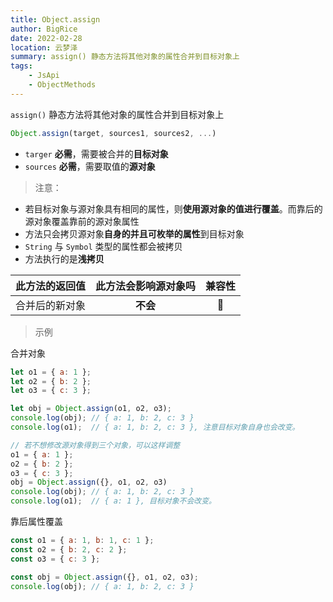 ```yaml
---
title: Object.assign
author: BigRice
date: 2022-02-28
location: 云梦泽
summary: assign() 静态方法将其他对象的属性合并到目标对象上
tags:
    - JsApi
    - ObjectMethods
---
```


`assign()` 静态方法将其他对象的属性合并到目标对象上

```js
Object.assign(target, sources1, sources2, ...)
```

- `targer` **必需**，需要被合并的**目标对象**
- `sources` **必需**，需要取值的**源对象**



> 注意：

- 若目标对象与源对象具有相同的属性，则**使用源对象的值进行覆盖**。而靠后的源对象覆盖靠前的源对象属性
- 方法只会拷贝源对象**自身的并且可枚举的属性**到目标对象
- `String` 与 `Symbol` 类型的属性都会被拷贝
- 方法执行的是**浅拷贝**

| 此方法的返回值 | 此方法会影响源对象吗 | 兼容性 |
| :------------: | :------------------: | :----: |
| 合并后的新对象 |       **不会**       |   🔴    |

> 示例

合并对象

```js
let o1 = { a: 1 };
let o2 = { b: 2 };
let o3 = { c: 3 };

let obj = Object.assign(o1, o2, o3);
console.log(obj); // { a: 1, b: 2, c: 3 }
console.log(o1);  // { a: 1, b: 2, c: 3 }, 注意目标对象自身也会改变。

// 若不想修改源对象得到三个对象，可以这样调整
o1 = { a: 1 };
o2 = { b: 2 };
o3 = { c: 3 };
obj = Object.assign({}, o1, o2, o3)
console.log(obj); // { a: 1, b: 2, c: 3 }
console.log(o1);  // { a: 1 }, 目标对象不会改变。
```

靠后属性覆盖

```js
const o1 = { a: 1, b: 1, c: 1 };
const o2 = { b: 2, c: 2 };
const o3 = { c: 3 };

const obj = Object.assign({}, o1, o2, o3);
console.log(obj); // { a: 1, b: 2, c: 3 }
```

